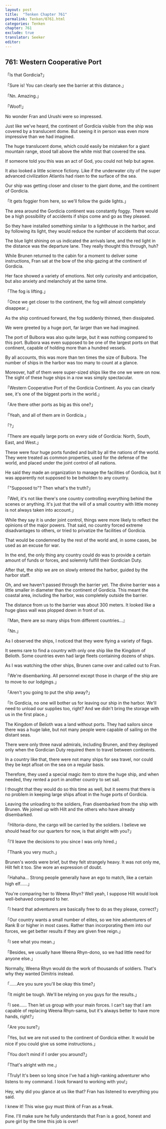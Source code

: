 ```yaml
---
layout: post
title:  "Tenken Chapter 761"
permalink: Tenken/0761.html
categories: Tenken
chapter: 761
exclude: true
translator: Seeker
editor: 
---
```

<h2 id="ch761">761: Western Cooperative Port</h2>

<p>「Is that Gordicia?」</p>
<p>「Sure is! You can clearly see the barrier at this distance.」</p>
<p>「Nn. Amazing.」</p>
<p>「Woof!」</p>

<p>No wonder Fran and Urushi were so impressed.</p>

<p>Just like we've heard, the continent of Gordicia visible from the ship was covered by a translucent dome. But seeing it in person was even more impressive than we had imagined.</p>

<p>The huge translucent dome, which could easily be mistaken for a giant mountain range, stood tall above the white mist that covered the sea.</p>

<p>If someone told you this was an act of God, you could not help but agree.</p>

<p>It also looked a little science fictiony. Like if the underwater city of the super advanced civilization Atlantis had risen to the surface of the sea.</p>

<p>Our ship was getting closer and closer to the giant dome, and the continent of Gordicia.</p>

<p>「It gets foggier from here, so we'll follow the guide lights.」</p>

<p>The area around the Gordicia continent was constantly foggy. There would be a high possibility of accidents if ships come and go as they pleased.</p>

<p>So they have installed something similar to a lighthouse in the harbor, and by following its light, they would reduce the number of accidents that occur.</p>

<p>The blue light shining on us indicated the arrivals lane, and the red light in the distance was the departure lane. They really thought this through, huh?</p>

<p>While Brunen returned to the cabin for a moment to deliver some instructions, Fran sat at the bow of the ship gazing at the continent of Gordicia.</p>

<p>Her face showed a variety of emotions. Not only curiosity and anticipation, but also anxiety and melancholy at the same time.</p>

<p>「The fog is lifting.」</p>
<p>「Once we get closer to the continent, the fog will almost completely disappear.」</p>

<p>As the ship continued forward, the fog suddenly thinned, then dissipated.</p>

<p>We were greeted by a huge port, far larger than we had imagined.</p>

<p>The port of Bulbora was also quite large, but it was nothing compared to this port. Bulbora was even supposed to be one of the largest ports on that continent, capable of holding more than a hundred vessels.</p>

<p>By all accounts, this was more than ten times the size of Bulbora. The number of ships in the harbor was too many to count at a glance.</p>

<p>Moreover, half of them were super-sized ships like the one we were on now. The sight of these huge ships in a row was simply spectacular.</p>

<p>「Western Cooperative Port of the Gordicia Continent. As you can clearly see, it's one of the biggest ports in the world.」</p>
<p>「Are there other ports as big as this one?」</p>
<p>「Yeah, and all of them are in Gordicia.」</p>
<p>「?」</p>
<p>「There are equally large ports on every side of Gordicia: North, South, East, and West.」</p>

<p>These were four huge ports funded and built by all the nations of the world. They were treated as common properties, used for the defense of the world, and placed under the joint control of all nations.</p>

<p>He said they made an organization to manage the facilities of Gordicia, but it was apparently not supposed to be beholden to any country.</p>

<p>「"Supposed to"? Then what's the truth?」</p>
<p>「Well, it's not like there's one country controlling everything behind the scenes or anything. It's just that the will of a small country with little money is not always taken into account.」</p>

<p>While they say it is under joint control, things were more likely to reflect the opinions of the major powers. That said, no country forced extreme disadvantages to others, or tried to privatize the facilities of Gordicia.</p>

<p>That would be condemned by the rest of the world and, in some cases, be used as an excuse for war.</p>

<p>In the end, the only thing any country could do was to provide a certain amount of funds or forces, and solemnly fulfill their Gordician Duty.</p>

<p>After that, the ship we are on slowly entered the harbor, guided by the harbor staff.</p>

<p>Oh, and we haven't passed through the barrier yet. The divine barrier was a little smaller in diameter than the continent of Gordicia. This meant the coastal area, including the harbor, was completely outside the barrier.</p>

<p>The distance from us to the barrier was about 300 meters. It looked like a huge glass wall was plopped down in front of us.</p>

<p>『Man, there are so many ships from different countries…』</p>
<p>「Nn.」</p>

<p>As I observed the ships, I noticed that they were flying a variety of flags.</p>

<p>It seems rare to find a country with only one ship like the Kingdom of Belioth. Some countries even had large fleets containing dozens of ships.</p>

<p>As I was watching the other ships, Brunen came over and called out to Fran.</p>

<p>「We're disembarking. All personnel except those in charge of the ship are to move to our lodgings.」</p>
<p>「Aren't you going to put the ship away?」</p>
<p>「In Gordicia, no one will bother us for leaving our ship in the harbor. We'll need to unload our supplies too, right? And we didn't bring the storage with us in the first place.」</p>

<p>The Kingdom of Belioth was a land without ports. They had sailors since there was a huge lake, but not many people were capable of sailing on the distant seas.</p>

<p>There were only three naval admirals, including Brunen, and they deployed only when the Gordician Duty required them to travel between continents.</p>

<p>In a country like that, there were not many ships for sea travel, nor could they be kept afloat on the sea on a regular basis.</p>

<p>Therefore, they used a special magic item to store the huge ship, and when needed, they rented a port in another country to set sail.</p>

<p>I thought that they would do so this time as well, but it seems that there is no problem in keeping large ships afloat in the huge ports of Gordicia.</p>

<p>Leaving the unloading to the soldiers, Fran disembarked from the ship with Brunen. We joined up with Hilt and the others who have already disembarked.</p>

<p>「Hiltoria-dono, the cargo will be carried by the soldiers. I believe we should head for our quarters for now, is that alright with you?」</p>
<p>「I'll leave the decisions to you since I was only hired.」</p>
<p>「Thank you very much.」</p>

<p>Brunen's words were brief, but they felt strangely heavy. It was not only me, Hilt felt it too. She wore an expression of doubt.</p>

<p>「Hahaha… Strong people generally have an ego to match, like a certain high elf……」</p>

<p>You're comparing her to Weena Rhyn? Well yeah, I suppose Hilt would look well-behaved compared to her.</p>

<p>「I heard that adventurers are basically free to do as they please, correct?」</p>
<p>「Our country wants a small number of elites, so we hire adventurers of Rank B or higher in most cases. Rather than incorporating them into our forces, we get better results if they are given free reign.」</p>
<p>「I see what you mean.」</p>
<p>「Besides, we usually have Weena Rhyn-dono, so we had little need for anyone else.」</p>

<p>Normally, Weena Rhyn would do the work of thousands of soldiers. That's why they wanted Dimitris instead.</p>

<p>「……Are you sure you'll be okay this time?」</p>
<p>「It might be tough. We'll be relying on you guys for the results.」</p>
<p>「I see…… Then let us group with your main forces. I can't say that I am capable of replacing Weena Rhyn-sama, but it's always better to have more hands, right?」</p>
<p>「Are you sure?」</p>
<p>「Yes, but we are not used to the continent of Gordicia either. It would be nice if you could give us some instructions.」</p>
<p>「You don't mind if I order you around?」</p>
<p>「That's alright with me.」</p>
<p>「Truly! It's been so long since I've had a high-ranking adventurer who listens to my command. I look forward to working with you!」</p>

<p>Hey, why did you glance at us like that? Fran has listened to everything you said.</p>

<p>I knew it! This wise guy must think of Fran as a freak.</p>

<p>Fine. I'll make sure he fully understands that Fran is a good, honest and pure girl by the time this job is over!</p>



